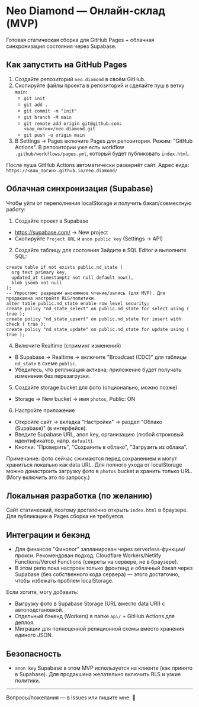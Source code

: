# Neo Diamond — Онлайн-склад (MVP)

Готовая статическая сборка для GitHub Pages + облачная синхронизация состояния через Supabase.

## Как запустить на GitHub Pages

1. Создайте репозиторий `neo.diamond` в своём GitHub.
2. Скопируйте файлы проекта в репозиторий и сделайте пуш в ветку `main`:
   - `git init`
   - `git add .`
   - `git commit -m "init"`
   - `git branch -M main`
   - `git remote add origin git@github.com:<ваш_логин>/neo.diamond.git`
   - `git push -u origin main`
3. В Settings → Pages включите Pages для репозитория. Режим: "GitHub Actions". 
   В репозитории уже есть workflow `.github/workflows/pages.yml`, который будет публиковать `index.html`.

После пуша GitHub Actions автоматически развернёт сайт. Адрес вида:
`https://<ваш_логин>.github.io/neo.diamond/`

## Облачная синхронизация (Supabase)

Чтобы уйти от переполнения localStorage и получить бэкап/совместную работу:

1) Создайте проект в Supabase
- https://supabase.com/ → New project
- Скопируйте `Project URL` и `anon public key` (Settings → API)

2) Создайте таблицу для состояния
Зайдите в SQL Editor и выполните SQL:

```
create table if not exists public.nd_state (
  org text primary key,
  updated_at timestamptz not null default now(),
  blob jsonb not null
);
-- Упростим: разрешим анонимное чтение/запись (для MVP). Для продакшена настройте RLS/политики.
alter table public.nd_state enable row level security;
create policy "nd_state_select" on public.nd_state for select using ( true );
create policy "nd_state_upsert" on public.nd_state for insert with check ( true );
create policy "nd_state_update" on public.nd_state for update using ( true );
```

4) Включите Realtime (стриминг изменений)
- В Supabase → Realtime → включите "Broadcast (CDC)" для таблицы `nd_state` в схеме `public`.
- Убедитесь, что репликация активна; приложение будет получать изменения без перезагрузки.

5) Создайте storage bucket для фото (опционально, можно позже)
- Storage → New bucket → имя `photos`, Public: ON

6) Настройте приложение
- Откройте сайт → вкладка "Настройки" → раздел "Облако (Supabase)" (в интерфейсе).
- Введите Supabase URL, anon key, организацию (любой строковый идентификатор, напр. `default`).
- Кнопки: "Проверить", "Сохранить в облако", "Загрузить из облака".

Примечание: фото сейчас сжимаются перед сохранением и могут храниться локально как data URL. Для полного ухода от localStorage можно донастроить загрузку фото в `photos` bucket и хранить только URL. (Могу включить это по запросу.)

## Локальная разработка (по желанию)
Сайт статический, поэтому достаточно открыть `index.html` в браузере. Для публикации в Pages сборка не требуется.

## Интеграции и бекэнд
- Для финансов "Финолог" запланирован через serverless-функции/прокси. Рекомендован подход: Cloudflare Workers/Netlify Functions/Vercel Functions (секреты на сервере, не в браузере).
- В этом репо пока настроен только фронтенд и облачный бэкап через Supabase (без собственного кода сервера) — этого достаточно, чтобы избежать проблем localStorage.

Если хотите, могу добавить:
- Выгрузку фото в Supabase Storage (URL вместо data URI) с автоподстановкой.
- Отдельный бэкенд (Workers) в папке `api/` + GitHub Actions для деплоя.
- Миграции для полноценной реляционной схемы вместо хранения единого JSON.

## Безопасность
- `anon key` Supabase в этом MVP используется на клиенте (как принято в Supabase). Для продакшена желательно включить RLS и узкие политики.

---
Вопросы/пожелания — в Issues или пишите мне. 🚀
